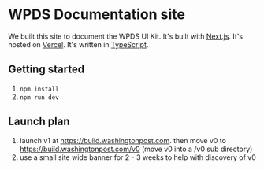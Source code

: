 # WPDS Documentation site

We built this site to document the WPDS UI Kit. It's built with [Next.js](https://nextjs.org/). It's hosted on [Vercel](https://vercel.com/). It's written in [TypeScript](https://www.typescriptlang.org/).

## Getting started

1. `npm install`
1. `npm run dev`

## Launch plan

1. launch v1 at https://build.washingtonpost.com. then move v0 to https://build.washingtonpost.com/v0 (move v0 into a /v0 sub directory)
1. use a small site wide banner for 2 - 3 weeks to help with discovery of v0
